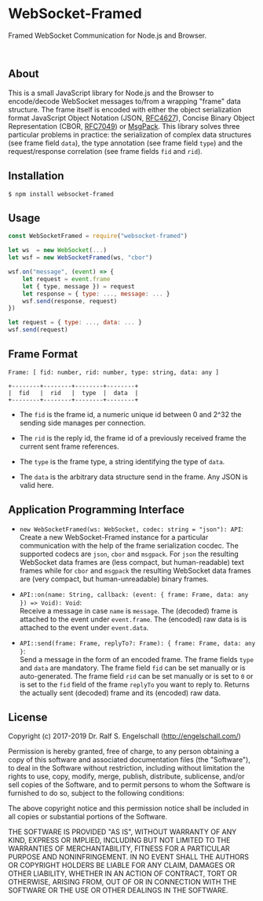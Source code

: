 
WebSocket-Framed
================

Framed WebSocket Communication for Node.js and Browser.

<p/>
<img src="https://nodei.co/npm/websocket-framed.png?downloads=true&stars=true" alt=""/>

<p/>
<img src="https://david-dm.org/rse/websocket-framed.png" alt=""/>

About
-----

This is a small JavaScript library for Node.js and the Browser
to encode/decode WebSocket messages to/from a wrapping "frame" data structure.
The frame itself is encoded with either the object serialization format JavaScript
Object Notation (JSON, [RFC4627](https://tools.ietf.org/html/rfc4627)),
Concise Binary Object Representation (CBOR, [RFC7049](https://tools.ietf.org/html/rfc7049))
or [MsgPack](https://github.com/msgpack/msgpack/blob/master/spec.md).
This library solves three particular problems in practice: the serialization of complex data structures (see frame field `data`),
the type annotation (see frame field `type`) and the request/response correlation (see frame fields `fid` and `rid`).

Installation
------------

```shell
$ npm install websocket-framed
```

Usage
-----

```js
const WebSocketFramed = require("websocket-framed")

let ws  = new WebSocket(...)
let wsf = new WebSocketFramed(ws, "cbor")

wsf.on("message", (event) => {
    let request = event.frame
    let { type, message }) = request
    let response = { type: ..., message: ... }
    wsf.send(response, request)
})

let request = { type: ..., data: ... }
wsf.send(request)
```

Frame Format
------------

```
Frame: [ fid: number, rid: number, type: string, data: any ]

+--------+--------+--------+--------+
|  fid   |  rid   |  type  |  data  |
+--------+--------+--------+--------+
```

- The `fid` is the frame id, a numeric unique id between 0 and 2^32 the sending side manages per connection.

- The `rid` is the reply id, the frame id of a previously received frame the current sent frame references.

- The `type` is the frame type, a string identifying the type of `data`.

- The `data` is the arbitrary data structure send in the frame. Any JSON is valid here.

Application Programming Interface
---------------------------------

- `new WebSocketFramed(ws: WebSocket, codec: string = "json"): API`:<br/>
  Create a new WebSocket-Framed instance for a particular communication
  with the help of the frame serialization cocdec. The supported codecs
  are `json`, `cbor` and `msgpack`. For `json` the resulting WebSocket
  data frames are (less compact, but human-readable) text frames while
  for `cbor` and `msgpack` the resulting WebSocket data frames are (very compact,
  but human-unreadable) binary frames.

- `API::on(name: String, callback: (event: { frame: Frame, data: any }) => Void): Void`:<br/>
  Receive a message in case `name` is `message`.
  The (decoded) frame is attached to the event under `event.frame`.
  The (encoded) raw data is is attached to the event under `event.data`.

- `API::send(frame: Frame, replyTo?: Frame): { frame: Frame, data: any }`:<br/>
  Send a message in the form of an encoded frame.
  The frame fields `type` and `data` are mandatory.
  The frame field `fid` can be set manually or is auto-generated.
  The frame field `rid` can be set manually or is set to `0`
  or is set to the `fid` field of the frame `replyTo` you want to reply to.
  Returns the actually sent (decoded) frame and its (encoded) raw data.

License
-------

Copyright (c) 2017-2019 Dr. Ralf S. Engelschall (http://engelschall.com/)

Permission is hereby granted, free of charge, to any person obtaining
a copy of this software and associated documentation files (the
"Software"), to deal in the Software without restriction, including
without limitation the rights to use, copy, modify, merge, publish,
distribute, sublicense, and/or sell copies of the Software, and to
permit persons to whom the Software is furnished to do so, subject to
the following conditions:

The above copyright notice and this permission notice shall be included
in all copies or substantial portions of the Software.

THE SOFTWARE IS PROVIDED "AS IS", WITHOUT WARRANTY OF ANY KIND,
EXPRESS OR IMPLIED, INCLUDING BUT NOT LIMITED TO THE WARRANTIES OF
MERCHANTABILITY, FITNESS FOR A PARTICULAR PURPOSE AND NONINFRINGEMENT.
IN NO EVENT SHALL THE AUTHORS OR COPYRIGHT HOLDERS BE LIABLE FOR ANY
CLAIM, DAMAGES OR OTHER LIABILITY, WHETHER IN AN ACTION OF CONTRACT,
TORT OR OTHERWISE, ARISING FROM, OUT OF OR IN CONNECTION WITH THE
SOFTWARE OR THE USE OR OTHER DEALINGS IN THE SOFTWARE.

